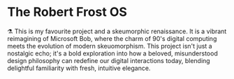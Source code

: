 # The Robert Frost OS
⚗️ This is my favourite project and a skeumorphic renaissance. It is a vibrant reimagining of Microsoft Bob, where the charm of 90's digital computing meets the evolution of modern skeuomorphism. This project isn't just a nostalgic echo; it's a bold exploration into how a beloved, misunderstood design philosophy can redefine our digital interactions today, blending delightful familiarity with fresh, intuitive elegance.

